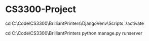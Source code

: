 # CS3300-Project

cd C:\Code\CS3300\BrilliantPrinters\DjangoVenv\Scripts
.\activate

cd C:\Code\CS3300\BrilliantPrinters
python manage.py runserver
